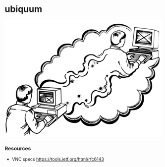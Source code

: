 # ubiquum

![remote login is not like astral projection](./ubiquum.svg)

### Resources

- VNC specs https://tools.ietf.org/html/rfc6143

